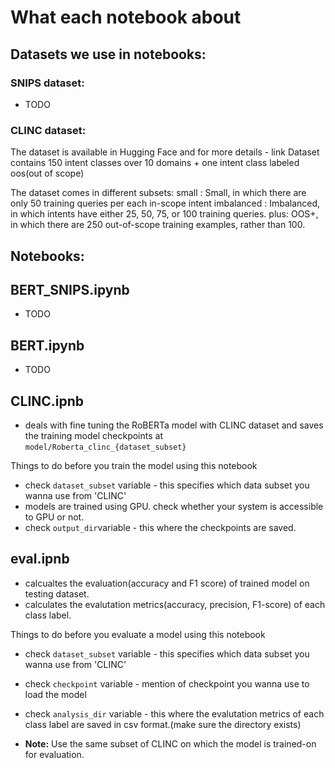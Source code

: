 # What each notebook about

## Datasets we use in notebooks:

### SNIPS dataset:
- TODO


### CLINC dataset:
The dataset is available in Hugging Face and for more details - link
Dataset contains 150 intent classes over 10 domains + one intent class labeled oos(out of scope)

The dataset comes in different subsets:
small : Small, in which there are only 50 training queries per each in-scope intent
imbalanced : Imbalanced, in which intents have either 25, 50, 75, or 100 training queries.
plus: OOS+, in which there are 250 out-of-scope training examples, rather than 100.


## Notebooks:
## BERT_SNIPS.ipynb
- TODO

## BERT.ipynb
- TODO

## CLINC.ipnb
- deals with fine tuning the RoBERTa model with CLINC dataset and saves the training model checkpoints at `model/Roberta_clinc_{dataset_subset}`

Things to do before you train the model using this notebook
- check `dataset_subset` variable - this specifies which data subset you wanna use from 'CLINC'
- models are trained using GPU. check whether your system is accessible to GPU or not.
- check `output_dir`variable - this where the checkpoints are saved.

## eval.ipnb
- calcualtes the evaluation(accuracy and F1 score) of trained model on testing dataset.
- calculates the evalutation metrics(accuracy, precision, F1-score) of each class label.


Things to do before you evaluate a model using this notebook
- check `dataset_subset` variable - this specifies which data subset you wanna use from 'CLINC'
- check `checkpoint` variable - mention of checkpoint you wanna use to load the model
- check `analysis_dir` variable - this where the evalutation metrics of each class label are saved in csv format.(make sure the directory exists)

- **Note:** Use the same subset of CLINC on which the model is trained-on for evaluation.





